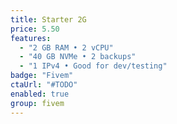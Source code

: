 ```yaml
---
title: Starter 2G
price: 5.50
features:
  - "2 GB RAM • 2 vCPU"
  - "40 GB NVMe • 2 backups"
  - "1 IPv4 • Good for dev/testing"
badge: "Fivem"
ctaUrl: "#TODO"
enabled: true
group: fivem
---
```

